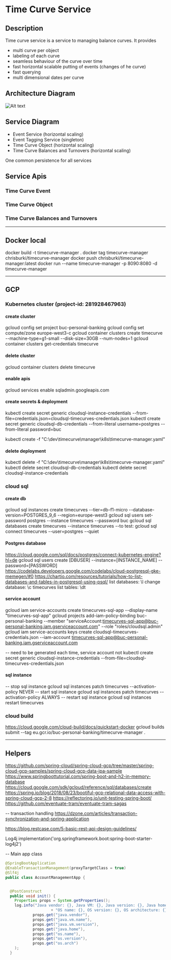 # Time Curve Service

## Description
Time curve service is a service to managing balance curves. It provides
* multi curve per object
* labeling of each curve
* seamless behaviour of the curve over time
* fast horizontal scalable putting of events (changes of he curve)
* fast querying
* multi dimensional dates per curve

## Architecture Diagram
![Alt text]()


## Service Diagram
* Event Service (horizontal scaling)
* Event Tagging Service (singleton)
* Time Curve Object (horizontal scaling)
* Time Curve Balances and Turnovers (horizontal scaling)

One common persistence for all services

## Service Apis
### Time Curve Event

### Time Curve Object

### Time Curve Balances and Turnovers

--------------------------
## Docker local
docker build -t timecurve-manager .
docker tag timecurve-manager chrisburki/timecurve-manager
docker push chrisburki/timecurve-manager:latest
docker run --name timecurve-manager -p 8090:8080 -d timecurve-manager

--------------------------
## GCP

### Kubernetes cluster (project-id: 281928467963)


#### create cluster
gcloud config set project buc-personal-banking
gcloud config set compute/zone europe-west3-c
gcloud container clusters create timecurve --machine-type=g1-small --disk-size=30GB --num-nodes=1
gcloud container clusters get-credentials timecurve

#### delete cluster
gcloud container clusters delete timecurve

#### enable apis
gcloud services enable sqladmin.googleapis.com


#### create secrets & deployment
kubectl create secret generic cloudsql-instance-credentials --from-file=credentials.json=cloudsql-timecurves-credentials.json
kubectl create secret generic cloudsql-db-credentials --from-literal username=postgres --from-literal password=buc

kubectl create -f "C:\dev\timecurve\manager\k8s\timecurve-manager.yaml"

#### delete deployment
kubectl delete -f "C:\dev\timecurve\manager\k8s\timecurve-manager.yaml"
kubectl delete secret cloudsql-db-credentials
kubectl delete secret cloudsql-instance-credentials

### cloud sql

#### create db
gcloud sql instances create timecurves --tier=db-f1-micro --database-version=POSTGRES_9_6 --region=europe-west3
gcloud sql users set-password postgres --instance timecurves --password buc
gcloud sql databases create timecurves --instance timecurves
--to test: gcloud sql connect timecurves --user=postgres --quiet

#### Postgres database
https://cloud.google.com/sql/docs/postgres/connect-kubernetes-engine?hl=de
gcloud sql users create [DBUSER] --instance=[INSTANCE_NAME] --password=[PASSWORD]
https://codelabs.developers.google.com/codelabs/cloud-postgresql-gke-memegen/#0
https://chartio.com/resources/tutorials/how-to-list-databases-and-tables-in-postgresql-using-psql/
list databases: \l
change database: \c timecurves
list tables: \dt

#### service account
gcloud iam service-accounts create timecurves-sql-app --display-name "timecurves-sql-app"
gcloud projects add-iam-policy-binding buc-personal-banking --member "serviceAccount:timecurves-sql-app@buc-personal-banking.iam.gserviceaccount.com" --role "roles/cloudsql.admin"
gcloud iam service-accounts keys create cloudsql-timecurves-credentials.json --iam-account timecurves-sql-app@buc-personal-banking.iam.gserviceaccount.com

-- need to be generated each time, service account not
kubectl create secret generic cloudsql-instance-credentials --from-file=cloudsql-timecurves-credentials.json

#### sql instance
-- stop sql instance
gcloud sql instances patch timecurves --activation-policy NEVER
-- start sql instance
gcloud sql instances patch timecurves --activation-policy ALWAYS
-- restart sql instance
gcloud sql instances restart timecurves


### cloud build
https://cloud.google.com/cloud-build/docs/quickstart-docker
gcloud builds submit --tag eu.gcr.io/buc-personal-banking/timecurve-manager .

--------------------------
## Helpers
https://github.com/spring-cloud/spring-cloud-gcp/tree/master/spring-cloud-gcp-samples/spring-cloud-gcp-data-jpa-sample
https://www.springboottutorial.com/spring-boot-and-h2-in-memory-database
https://cloud.google.com/sdk/gcloud/reference/sql/databases/create
https://spring.io/blog/2018/08/23/bootiful-gcp-relational-data-access-with-spring-cloud-gcp-2-8
https://reflectoring.io/unit-testing-spring-boot/
https://github.com/eventuate-tram/eventuate-tram-sagas

-- transaction handling
https://dzone.com/articles/transaction-synchronization-and-spring-application

https://blog.restcase.com/5-basic-rest-api-design-guidelines/

Log4j
    implementation('org.springframework.boot:spring-boot-starter-log4j2')

-- Main app class
```java
@SpringBootApplication
@EnableTransactionManagement(proxyTargetClass = true)
@Slf4j
public class AccountManagementApp {


  @PostConstruct
  public void init() {
    Properties props = System.getProperties();
    log.info("Java vendor: {}, Java VM: {}, Java version: {}, Java home: {}, "
                    + "OS name: {}, OS version: {}, OS architecture: {}",
            props.get("java.vendor"),
            props.get("java.vm.name"),
            props.get("java.vm.version"),
            props.get("java.home"),
            props.get("os.name"),
            props.get("os.version"),
            props.get("os.arch")
    );
  }

